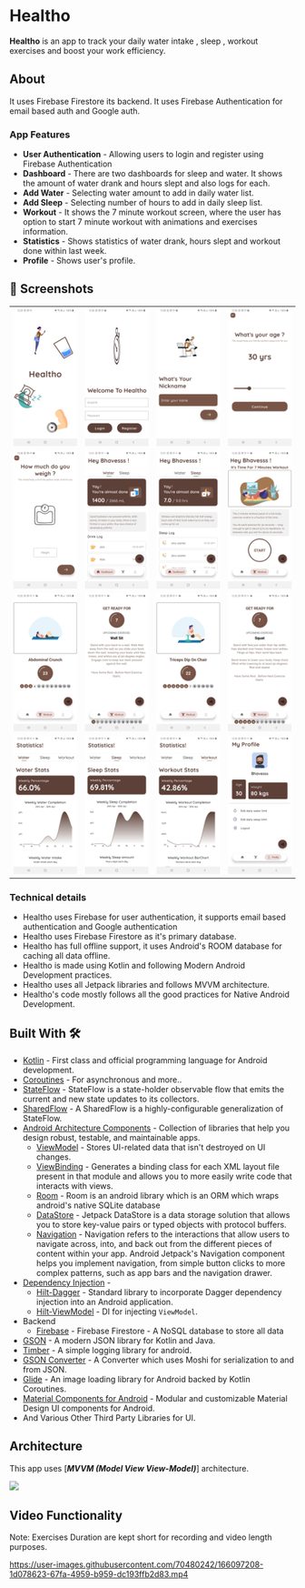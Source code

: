 
# **Healtho** 

**Healtho** is an app to track your daily water intake , sleep , workout exercises and boost your work efficiency.


## About

It uses Firebase Firestore its backend. It uses Firebase Authentication for email based auth and Google auth. 

### App Features

- **User Authentication** - Allowing users to login and register using Firebase Authentication 
- **Dashboard** - There are two dashboards for sleep and water. It shows the amount of water drank and hours slept and also logs for each.
- **Add Water** - Selecting water amount to add in daily water list.
- **Add Sleep** - Selecting number of hours to add in daily sleep list.
-  **Workout** - It shows the 7 minute workout screen, where the user has option to start 7 minute workout with animations and exercises information.
- **Statistics** - Shows statistics of water drank, hours slept and workout done within last week. 
- **Profile** - Shows user's profile.


## 📸 Screenshots

|||||
|:----------------------------------------:|:-----------------------------------------:|:-----------------------------------------: |:-----------------------------------------: |
| ![](media/splashscreen.jpg) | ![](media/loginscreen.jpg) | ![](media/nicknamescreen.jpg) | ![](media/agescreen.jpg) |
| ![](media/weightscreen.jpg) |  ![](media/waterscreen.jpg)  | ![](media/sleepscreen.jpg) | ![](media/workoutscreen.jpg)    | 
| ![](media/exercise1screen.jpg) | ![](media/exercise2screen.jpg)    | ![](media/exercise3screen.jpg)      | ![](media/exercise4screen.jpg) |
| ![](media/waterstatsscreen.jpg)  |    ![](media/sleepstatsscreen.jpg)    | ![](media/workoutstatsscreen.jpg)        | ![](media/profilescreen.jpg) |



### Technical details 

- Healtho uses Firebase for user authentication, it supports email based authentication and Google authentication
- Healtho uses Firebase Firestore as it's primary database.
- Healtho has full offline support, it uses Android's ROOM database for caching all data offline.
- Healtho is made using Kotlin and following Modern Android Development practices.
- Healtho uses all Jetpack libraries and follows MVVM architecture.
- Healtho's code mostly follows all the good practices for Native Android Development.


## Built With 🛠
- [Kotlin](https://kotlinlang.org/) - First class and official programming language for Android development.
- [Coroutines](https://kotlinlang.org/docs/reference/coroutines-overview.html) - For asynchronous and more..
 - [StateFlow](https://developer.android.com/kotlin/flow/stateflow-and-sharedflow) - StateFlow is a state-holder observable flow that emits the current and new state updates to its collectors.
 - [SharedFlow](https://developer.android.com/kotlin/flow/stateflow-and-sharedflow) - A SharedFlow is a highly-configurable generalization of StateFlow.
- [Android Architecture Components](https://developer.android.com/topic/libraries/architecture) - Collection of libraries that help you design robust, testable, and maintainable apps.
  - [ViewModel](https://developer.android.com/topic/libraries/architecture/viewmodel) - Stores UI-related data that isn't destroyed on UI changes. 
  - [ViewBinding](https://developer.android.com/topic/libraries/view-binding) - Generates a binding class for each XML layout file present in that module and allows you to more easily write code that interacts with views.
  - [Room](https://developer.android.com/training/data-storage/room) - Room is an android library which is an ORM which wraps android's native SQLite database
  - [DataStore](https://developer.android.com/topic/libraries/architecture/datastore) - Jetpack DataStore is a data storage solution that allows you to store key-value pairs or typed objects with protocol buffers.
  - [Navigation](https://developer.android.com/guide/navigation) - Navigation refers to the interactions that allow users to navigate across, into, and back out from the different pieces of content within your app. Android Jetpack's Navigation component helps you implement navigation, from simple button clicks to more complex patterns, such as app bars and the navigation drawer. 
- [Dependency Injection](https://developer.android.com/training/dependency-injection) - 
  - [Hilt-Dagger](https://dagger.dev/hilt/) - Standard library to incorporate Dagger dependency injection into an Android application.
  - [Hilt-ViewModel](https://developer.android.com/training/dependency-injection/hilt-jetpack) - DI for injecting `ViewModel`.
- Backend
  - [Firebase](https://firebase.google.com) - Firebase Firestore - A NoSQL database to store all data
- [GSON](https://github.com/google/gson) - A modern JSON library for Kotlin and Java.
- [Timber](https://github.com/JakeWharton/timber) - A simple logging library for android.
- [GSON Converter](https://github.com/square/retrofit/tree/master/retrofit-converters/gson) - A Converter which uses Moshi for serialization to and from JSON.
- [Glide](https://github.com/bumptech/glide) - An image loading library for Android backed by Kotlin Coroutines.
- [Material Components for Android](https://github.com/material-components/material-components-android) - Modular and customizable Material Design UI components for Android.
- And Various Other Third Party Libraries for UI. 
## Architecture
This app uses [***MVVM (Model View View-Model)***] architecture.

![](https://developer.android.com/topic/libraries/architecture/images/final-architecture.png)

## Video Functionality
Note: Exercises Duration are kept short for recording and video length purposes.




https://user-images.githubusercontent.com/70480242/166097208-1d078623-67fa-4959-b959-dc193ffb2d83.mp4

